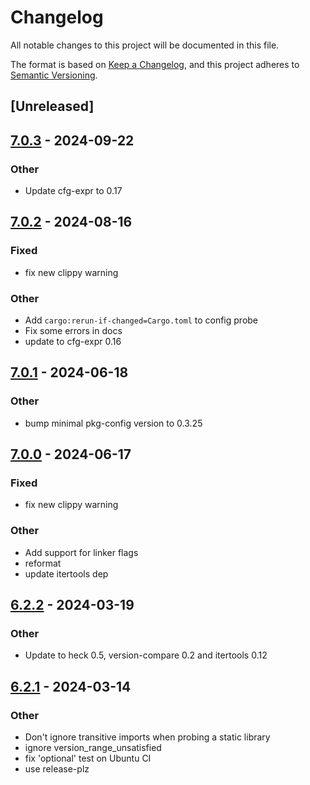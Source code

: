 # Changelog
All notable changes to this project will be documented in this file.

The format is based on [Keep a Changelog](https://keepachangelog.com/en/1.0.0/),
and this project adheres to [Semantic Versioning](https://semver.org/spec/v2.0.0.html).

## [Unreleased]

## [7.0.3](https://github.com/gdesmott/system-deps/compare/v7.0.2...v7.0.3) - 2024-09-22

### Other

- Update cfg-expr to 0.17

## [7.0.2](https://github.com/gdesmott/system-deps/compare/v7.0.1...v7.0.2) - 2024-08-16

### Fixed
- fix new clippy warning

### Other
- Add `cargo:rerun-if-changed=Cargo.toml` to config probe
- Fix some errors in docs
- update to cfg-expr 0.16

## [7.0.1](https://github.com/gdesmott/system-deps/compare/v7.0.0...v7.0.1) - 2024-06-18

### Other
- bump minimal pkg-config version to 0.3.25

## [7.0.0](https://github.com/gdesmott/system-deps/compare/v6.2.2...v7.0.0) - 2024-06-17

### Fixed
- fix new clippy warning

### Other
- Add support for linker flags
- reformat
- update itertools dep

## [6.2.2](https://github.com/gdesmott/system-deps/compare/v6.2.1...v6.2.2) - 2024-03-19

### Other
- Update to heck 0.5, version-compare 0.2 and itertools 0.12

## [6.2.1](https://github.com/gdesmott/system-deps/compare/v6.2.0...v6.2.1) - 2024-03-14

### Other
- Don't ignore transitive imports when probing a static library
- ignore version_range_unsatisfied
- fix 'optional' test on Ubuntu CI
- use release-plz
